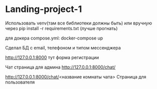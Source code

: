 # Landing-project-1
Использовать venv(там все библиотеки должны быть) или вручную через pip install -r requirements.txt (лучше прогнать)

для докера compose.yml: docker-compose up

Сделал БД с email, телефоном и типом мессенджера

http://127.0.0.1:8000 тут форма регистрации

Чат страница для админа http://127.0.0.1:8000/chat/

http://127.0.0.1:8000/chat/<название комнаты чата> Страница для пользователя


